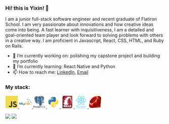 ### Hi! this is Yixin! 👋 

I am a junior full-stack software engineer and recent graduate of Flatiron School. I am very passionate about innovations and how creative ideas come into being. A fast learner with inquisitiveness, I am a detailed and goal-oriented team player and look forward to solving problems with others in a creative way. I am proficient in Javascript, React, CSS, HTML, and Ruby on Rails.

- 🔭 I’m currently working on: polishing my capstone project and building my portfolio
- 🌱 I’m currently learning: React Native and Python 
- 📫 How to reach me: <a href="https://www.linkedin.com/in/yixingong/">LinkedIn</a>, <a href="mailto:yixin.sam.gong@gmail.com">Email</a>

<h3 align="left">My stack: </h3>
<p align="left"> <a href="https://developer.mozilla.org/en-US/docs/Web/JavaScript" target="_blank" rel="noreferrer"> <img src="https://raw.githubusercontent.com/devicons/devicon/master/icons/javascript/javascript-original.svg" alt="javascript" width="40" height="40"/> </a> 
<!-- <a href="https://www.mongodb.com/" target="_blank" rel="noreferrer"> <img src="https://raw.githubusercontent.com/devicons/devicon/master/icons/mongodb/mongodb-original-wordmark.svg" alt="mongodb" width="40" height="40"/> </a>  -->
<a href="https://www.mysql.com/" target="_blank" rel="noreferrer"> <img src="https://raw.githubusercontent.com/devicons/devicon/master/icons/mysql/mysql-original-wordmark.svg" alt="mysql" width="40" height="40"/> </a> 
<a href="https://www.postgresql.org" target="_blank" rel="noreferrer"> <img src="https://raw.githubusercontent.com/devicons/devicon/master/icons/postgresql/postgresql-original-wordmark.svg" alt="postgresql" width="40" height="40"/> </a> 
<a href="https://www.python.org" target="_blank" rel="noreferrer"> <img src="https://raw.githubusercontent.com/devicons/devicon/master/icons/python/python-original.svg" alt="python" width="40" height="40"/> </a> <a href="https://rubyonrails.org" target="_blank" rel="noreferrer"> <img src="https://raw.githubusercontent.com/devicons/devicon/master/icons/rails/rails-original-wordmark.svg" alt="rails" width="40" height="40"/> </a> <a href="https://reactjs.org/" target="_blank" rel="noreferrer"> <img src="https://raw.githubusercontent.com/devicons/devicon/master/icons/react/react-original-wordmark.svg" alt="react" width="40" height="40"/> </a> <a href="https://www.ruby-lang.org/en/" target="_blank" rel="noreferrer"> <img src="https://raw.githubusercontent.com/devicons/devicon/master/icons/ruby/ruby-original.svg" alt="ruby" width="40" height="40"/> </a> </p>

<img src= "https://github-readme-stats-sigma-five.vercel.app/api?username=yixinsamgong&count_private=true" />
<img src= "https://github-readme-stats.vercel.app/api/top-langs/?username=yixinsamgong&layout=compact&count_private=true" />


